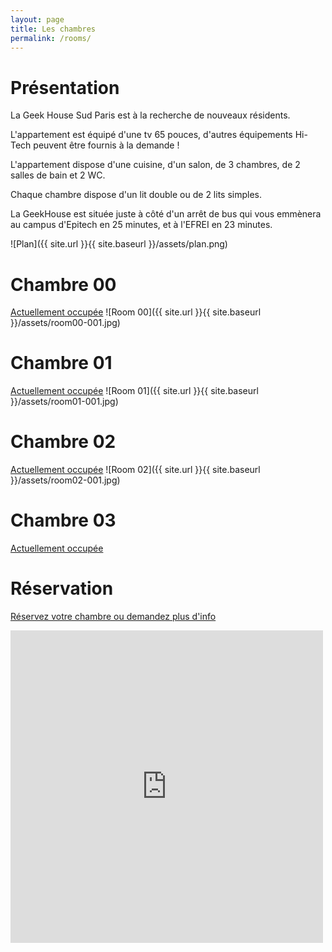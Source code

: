```yaml
---
layout: page
title: Les chambres
permalink: /rooms/
---
```


# Présentation

La Geek House Sud Paris est à la recherche de nouveaux résidents.

L'appartement est équipé d'une tv 65 pouces, d'autres équipements Hi-Tech peuvent être fournis à la demande !

L'appartement dispose d'une cuisine, d'un salon, de 3 chambres, de 2 salles de bain et 2 WC.

Chaque chambre dispose d'un lit double ou de 2 lits simples.

La GeekHouse est située juste à côté d'un arrêt de bus qui vous emmènera au campus d'Epitech en 25 minutes, et à l'EFREI en 23 minutes.

![Plan]({{ site.url }}{{ site.baseurl }}/assets/plan.png)

# Chambre 00

[Actuellement occupée](/room-00)
![Room 00]({{ site.url }}{{ site.baseurl }}/assets/room00-001.jpg)

# Chambre 01

[Actuellement occupée](/room-01)
![Room 01]({{ site.url }}{{ site.baseurl }}/assets/room01-001.jpg)

# Chambre 02

[Actuellement occupée](/room-02)
![Room 02]({{ site.url }}{{ site.baseurl }}/assets/room02-001.jpg)

# Chambre 03

[Actuellement occupée](/room-03)

# Réservation

[Réservez votre chambre ou demandez plus d'info](/contact)

<div style="max-width: 500px;max-height:500px; margin-bottom: 40px">
  <div style="position:relative;padding-top:100%;">
    <iframe src="https://www.youtube.com/embed/GCVLzFfNMoA" frameborder="0" allow="accelerometer; autoplay; encrypted-media; gyroscope; picture-in-picture" allowfullscreen
      style="position:absolute;top:0;left:0;width:100%;height:100%;"></iframe>
  </div>
</div>
